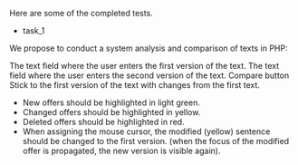 Here are some of the completed tests.

- task_1

We propose to conduct a system analysis and comparison of texts in PHP:

The text field where the user enters the first version of the text.
The text field where the user enters the second version of the text.
Compare button
Stick to the first version of the text with changes from the first text.

- New offers should be highlighted in light green.
- Changed offers should be highlighted in yellow.
- Deleted offers should be highlighted in red.
- When assigning the mouse cursor, the modified (yellow) sentence should be changed to the first version.
(when the focus of the modified offer is propagated, the new version is visible again).